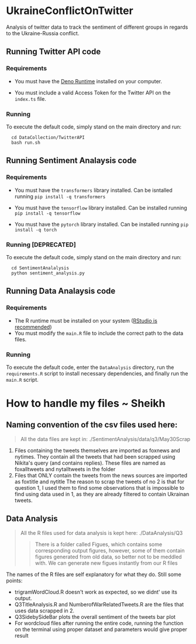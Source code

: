 # UkraineConflictOnTwitter
Analysis of twitter data to track the sentiment of different groups in regards to the Ukraine-Russia conflict.


## Running Twitter API code
### Requirements
- You must have the [Deno Runtime](https://deno.land) installed on your computer.

- You must include a valid Access Token for the Twitter API on the `index.ts` file.

### Running
To execute the default code, simply stand on the main directory and run:
```
  cd DataCollection/TwitterAPI
  bash run.sh
```

## Running Sentiment Analaysis code
### Requirements
- You must have the `transformers` library installed. Can be isntalled running `pip install -q transformers`

- You must have the `tensorflow` library installed. Can be installed running `pip install -q tensorflow`

- You must have the `pytorch` library installed. Can be installed running `pip install -q torch`

### Running [DEPRECATED]

To execute the default code, simply stand on the main directory and run:
```
  cd SentimentAnalalysis
  python sentiment_analysis.py
```

## Running Data Analaysis code
### Requirements
- The R runtime must be installed on your system ([RStudio is recommended](https://www.rstudio.com/products/rstudio/download/))
- You must modify the `main.R` file to include the correct path to the data files.
### Running

To execute the default code, enter the `DataAnalysis` directory, run the `requirements.R` script to install necessary dependencies, and finally run the `main.R` script.

# How to handle my files ~ Sheikh

## Naming convention of the csv files used here:
> All the data files are kept in: ./SentimentAnalysis/data/q3/May30Scrap  
1. Files containing the tweets themselves are imported as foxnews and nytimes. They contain all the tweets that had been scrapped using Nikita's query (and contains replies). These files are named as foxalltweets and nytalltweets in the folder
2. Files that ONLY contain the tweets from the news sources are imported as foxtitle and nytitle
The reason to scrap the tweets of no 2 is that for question 1, I used them to find some observations that is impossible to find using data used in 1, as they are already filtered to contain Ukrainan tweets. 

## Data Analysis
> All the R files used for data analysis is kept here: ./DataAnalysis/Q3
>> There is a folder called Figues, which contains some corresponding output figures, however, some of them contain figures generated from old data, so better not to be meddled with. We can generate new figues instantly from our R files

The names of the R files are self explanatory for what they do. Still some points:
- trigramWordCloud.R doesn't work as expected, so we didnt' use its output. 
- Q3TitleAnalysis.R and NumberofWarRelatedTweets.R are the files that uses data scrapped in 2.
- Q3SidebySideBar plots the overall sentiment of the tweets bar plot
- For wordcloud files after running the entire code, running the function on the terminal using proper dataset and parameters would give proper result



